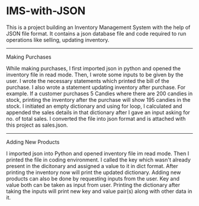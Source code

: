 # IMS-with-JSON
This is a project building an Inventory Management System with the help of JSON file format. It contains a json database file and code required to run operations like selling, updating inventory.
________________________________________________________________________________________________________________________________________________________________________________________
Making Purchases

While making purchases, I first imported json in python and opened the inventory file in read mode. Then, I wrote some inputs to be given by the user. I wrote the necessary statements which printed the bill of the purchase. I also wrote a statement updating inventory after purchase. For example. If a customer purchases 5 Candies where there are 200 candies in stock, printing the inventory after the purchase will show 195 candies in the stock.
I initiated an empty dictionary and using for loop, I calculated and appended the sales details in that dictionary after I gave an input asking for no. of total sales. I converted the file into json format and is attached with this project as sales.json. 
________________________________________________________________________________________________________________________________________________________________________________________
Adding New Products

I imported json into Python and opened inventory file im read mode. Then I printed the file in coding environment. I called the key which wasn't already present in the dicitonary and assigned a value to it in dict format. After printing the inventory now will print the updated dictionary. 
Adding new products can also be done by requesting inputs from the user. Key and value both can be taken as input from user. Printing the dictionary after taking the inputs will print new key and value pair(s) along with other data in it.

